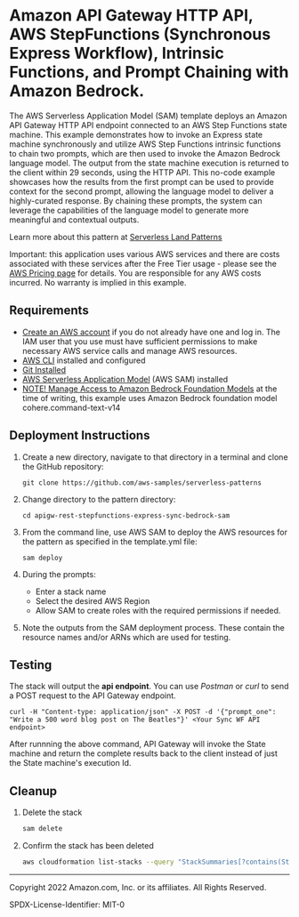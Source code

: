 # Amazon API Gateway HTTP API, AWS StepFunctions (Synchronous Express Workflow), Intrinsic Functions, and Prompt Chaining with Amazon Bedrock.


The AWS Serverless Application Model (SAM) template deploys an Amazon API Gateway HTTP API endpoint connected to an AWS Step Functions state machine. This example demonstrates how to invoke an Express state machine synchronously and utilize AWS Step Functions intrinsic functions to chain two prompts, which are then used to invoke the Amazon Bedrock language model. The output from the state machine execution is returned to the client within 29 seconds, using the HTTP API. This no-code example showcases how the results from the first prompt can be used to provide context for the second prompt, allowing the language model to deliver a highly-curated response. By chaining these prompts, the system can leverage the capabilities of the language model to generate more meaningful and contextual outputs.

Learn more about this pattern at [Serverless Land Patterns](https://serverlessland.com/patterns/apigw-rest-stepfunctions-express-sync-bedrock-sam)

Important: this application uses various AWS services and there are costs associated with these services after the Free Tier usage - please see the [AWS Pricing page](https://aws.amazon.com/pricing/) for details. You are responsible for any AWS costs incurred. No warranty is implied in this example.

## Requirements

* [Create an AWS account](https://portal.aws.amazon.com/gp/aws/developer/registration/index.html) if you do not already have one and log in. The IAM user that you use must have sufficient permissions to make necessary AWS service calls and manage AWS resources.
* [AWS CLI](https://docs.aws.amazon.com/cli/latest/userguide/install-cliv2.html) installed and configured
* [Git Installed](https://git-scm.com/book/en/v2/Getting-Started-Installing-Git)
* [AWS Serverless Application Model](https://docs.aws.amazon.com/serverless-application-model/latest/developerguide/serverless-sam-cli-install.html) (AWS SAM) installed
* [NOTE! Manage Access to Amazon Bedrock Foundation Models](https://docs.aws.amazon.com/bedrock/latest/userguide/model-access.html) at the time of writing, this example uses Amazon Bedrock foundation model cohere.command-text-v14


## Deployment Instructions

1. Create a new directory, navigate to that directory in a terminal and clone the GitHub repository:
    ``` 
    git clone https://github.com/aws-samples/serverless-patterns
    ```
2. Change directory to the pattern directory:
    ```
    cd apigw-rest-stepfunctions-express-sync-bedrock-sam
    ```
3. From the command line, use AWS SAM to deploy the AWS resources for the pattern as specified in the template.yml file:
    ```
    sam deploy 
    ```
4. During the prompts:
    * Enter a stack name
    * Select the desired AWS Region
    * Allow SAM to create roles with the required permissions if needed.

5. Note the outputs from the SAM deployment process. These contain the resource names and/or ARNs which are used for testing.
 

## Testing

The stack will output the **api endpoint**. You can use *Postman* or *curl* to send a POST request to the API Gateway endpoint.
   
```
curl -H "Content-type: application/json" -X POST -d '{"prompt_one": "Write a 500 word blog post on The Beatles"}' <Your Sync WF API endpoint>

```
After runnning the above command, API Gateway will invoke the State machine and return the complete results back to the client instead of just the State machine's execution Id. 

## Cleanup
 
1. Delete the stack
    ```bash
    sam delete
    ```
2. Confirm the stack has been deleted
    ```bash
    aws cloudformation list-stacks --query "StackSummaries[?contains(StackName,'STACK_NAME')].StackStatus"
    ```
----
Copyright 2022 Amazon.com, Inc. or its affiliates. All Rights Reserved.

SPDX-License-Identifier: MIT-0
